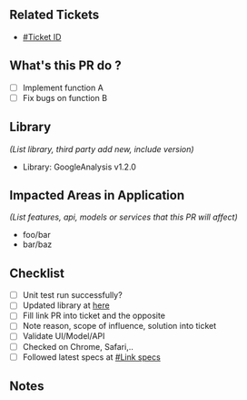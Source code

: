 ## Related Tickets

- [#Ticket ID](https://???)

## What's this PR do ?

- [ ] Implement function A
- [ ] Fix bugs on function B

## Library
*(List library, third party add new, include version)*

- Library: GoogleAnalysis v1.2.0

## Impacted Areas in Application
*(List features, api, models or services that this PR will affect)*

- foo/bar
- bar/baz

## Checklist

- [ ] Unit test run successfully?
- [ ] Updated library at [here](https://???)
- [ ] Fill link PR into ticket and the opposite
- [ ] Note reason, scope of influence, solution into ticket
- [ ] Validate UI/Model/API
- [ ] Checked on Chrome, Safari,..
- [ ] Followed latest specs at [#Link specs](https://???)

## Notes
